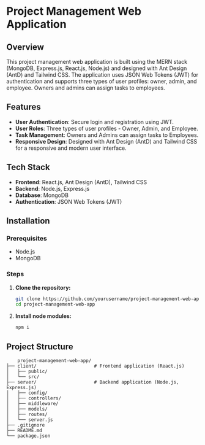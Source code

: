 # Project Management Web Application

## Overview

This project management web application is built using the MERN stack (MongoDB, Express.js, React.js, Node.js) and designed with Ant Design (AntD) and Tailwind CSS. The application uses JSON Web Tokens (JWT) for authentication and supports three types of user profiles: owner, admin, and employee. Owners and admins can assign tasks to employees.

## Features

- **User Authentication**: Secure login and registration using JWT.
- **User Roles**: Three types of user profiles - Owner, Admin, and Employee.
- **Task Management**: Owners and Admins can assign tasks to Employees.
- **Responsive Design**: Designed with Ant Design (AntD) and Tailwind CSS for a responsive and modern user interface.

## Tech Stack

- **Frontend**: React.js, Ant Design (AntD), Tailwind CSS
- **Backend**: Node.js, Express.js
- **Database**: MongoDB
- **Authentication**: JSON Web Tokens (JWT)

## Installation

### Prerequisites

- Node.js
- MongoDB

### Steps

1. **Clone the repository:**

   ```bash
   git clone https://github.com/yourusername/project-management-web-app.git
   cd project-management-web-app
   
2. **Install node modules:**

   ```bash
   npm i

## Project Structure

```plaintext
    project-management-web-app/
├── client/                     # Frontend application (React.js)
│   ├── public/
│   └── src/
├── server/                     # Backend application (Node.js, Express.js)
│   ├── config/
│   ├── controllers/
│   ├── middleware/
│   ├── models/
│   ├── routes/
│   └── server.js
├── .gitignore
├── README.md
└── package.json
```

